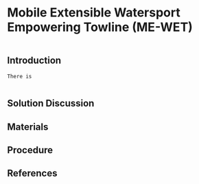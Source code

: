 # Mobile Extensible Watersport Empowering Towline (ME-WET)  

```
```

## Introduction  

	There is 

```
```

## Solution Discussion  

## Materials  

## Procedure  

## References  